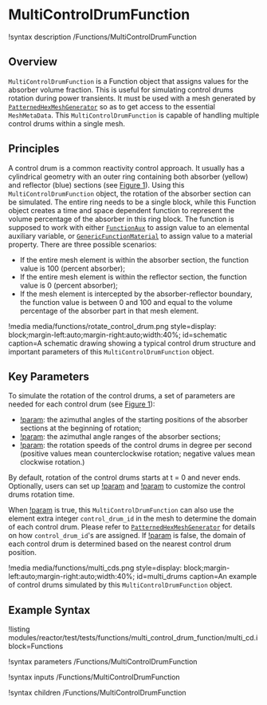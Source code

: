 # MultiControlDrumFunction

!syntax description /Functions/MultiControlDrumFunction

## Overview

`MultiControlDrumFunction` is a Function object that assigns values for the absorber volume fraction. This is useful for simulating control drums rotation during power transients. It must be used with a mesh generated by [`PatternedHexMeshGenerator`](/PatternedHexMeshGenerator.md) so as to get access to the essential `MeshMetaData`. This `MultiControlDrumFunction` is capable of handling multiple control drums within a single mesh.

## Principles

A control drum is a common reactivity control approach. It usually has a cylindrical geometry with an outer ring containing both absorber (yellow) and reflector (blue) sections (see [Figure 1](#control_drum)). Using this `MultiControlDrumFunction` object, the rotation of the absorber section can be simulated. The entire ring needs to be a single block, while this Function object creates a time and space dependent function to represent the volume percentage of the absorber in this ring block. The function is supposed to work with either [`FunctionAux`](/FunctionAux.md) to assign value to an elemental auxiliary variable, or [`GenericFunctionMaterial`](/GenericFunctionMaterial.md) to assign value to a material property. There are three possible scenarios:

- If the entire mesh element is within the absorber section, the function value is 100 (percent absorber);
- If the entire mesh element is within the reflector section, the function value is 0 (percent absorber);
- If the mesh element is intercepted by the absorber-reflector boundary, the function value is between 0 and 100 and equal to the volume percentage of the absorber part in that mesh element.

!media media/functions/rotate_control_drum.png
      style=display: block;margin-left:auto;margin-right:auto;width:40%;
      id=schematic
      caption=A schematic drawing showing a typical control drum structure and important parameters of this `MultiControlDrumFunction` object.

## Key Parameters

To simulate the rotation of the control drums, a set of parameters are needed for each control drum (see [Figure 1](#control_drum)):

- [!param](/Functions/MultiControlDrumFunction/start_angles): the azimuthal angles of the starting positions of the absorber sections at the beginning of rotation;
- [!param](/Functions/MultiControlDrumFunction/angle_ranges): the azimuthal angle ranges of the absorber sections;
- [!param](/Functions/MultiControlDrumFunction/angular_speeds): the rotation speeds of the control drums in degree per second (positive values mean counterclockwise rotation; negative values mean clockwise rotation.)

By default, rotation of the control drums starts at t = 0 and never ends. Optionally, users can set up [!param](/Functions/MultiControlDrumFunction/rotation_start_time) and [!param](/Functions/MultiControlDrumFunction/rotation_end_time) to customize the control drums rotation time.

When [!param](/Functions/MultiControlDrumFunction/use_control_drum_id) is true, this `MultiControlDrumFunction` can also use the element extra integer `control_drum_id` in the mesh to determine the domain of each control drum. Please refer to [`PatternedHexMeshGenerator`](/PatternedHexMeshGenerator.md) for details on how `control_drum_id`'s are assigned. If [!param](/Functions/MultiControlDrumFunction/use_control_drum_id) is false, the domain of each control drum is determined based on the nearest control drum position.

!media media/functions/multi_cds.png
      style=display: block;margin-left:auto;margin-right:auto;width:40%;
      id=multi_drums
      caption=An example of control drums simulated by this `MultiControlDrumFunction` object.

## Example Syntax

!listing modules/reactor/test/tests/functions/multi_control_drum_function/multi_cd.i block=Functions

!syntax parameters /Functions/MultiControlDrumFunction

!syntax inputs /Functions/MultiControlDrumFunction

!syntax children /Functions/MultiControlDrumFunction
